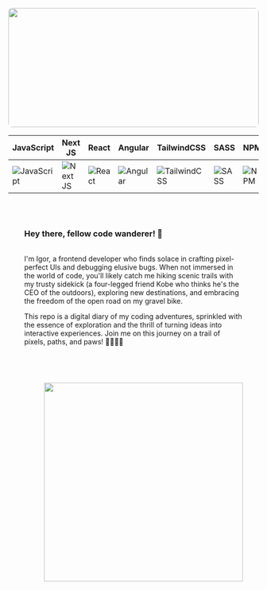 <a href="URL_REDIRECT" target="blank"><img style="width: 100%; height: 15rem; background-image: cover; border-radius: 8px;" src="https://images.unsplash.com/photo-1704520355609-c62b0c4010df?q=80&w=2832&auto=format&fit=crop&ixlib=rb-4.0.3&ixid=M3wxMjA3fDB8MHxwaG90by1wYWdlfHx8fGVufDB8fHx8fA%3D%3D" height="100" /></a>

<div>

| JavaScript                                                                                                                   | Next JS                                                                                              | React                                                                                                         | Angular                                                                                                         | TailwindCSS                                                                                                                  | SASS                                                                                                 | NPM                                                                                                 |
| ---------------------------------------------------------------------------------------------------------------------------- | ---------------------------------------------------------------------------------------------------- | ------------------------------------------------------------------------------------------------------------- | --------------------------------------------------------------------------------------------------------------- | ---------------------------------------------------------------------------------------------------------------------------- | ---------------------------------------------------------------------------------------------------- | --------------------------------------------------------------------------------------------------- |
| ![JavaScript](https://img.shields.io/badge/javascript-%23323330.svg?style=for-the-badge&logo=javascript&logoColor=%23F7DF1E) | ![Next JS](https://img.shields.io/badge/Next-black?style=for-the-badge&logo=next.js&logoColor=white) | ![React](https://img.shields.io/badge/react-%2320232a.svg?style=for-the-badge&logo=react&logoColor=%2361DAFB) | ![Angular](https://img.shields.io/badge/angular-%23DD0031.svg?style=for-the-badge&logo=angular&logoColor=white) | ![TailwindCSS](https://img.shields.io/badge/tailwindcss-%2338B2AC.svg?style=for-the-badge&logo=tailwind-css&logoColor=white) | ![SASS](https://img.shields.io/badge/SASS-hotpink.svg?style=for-the-badge&logo=SASS&logoColor=white) | ![NPM](https://img.shields.io/badge/NPM-%23CB3837.svg?style=for-the-badge&logo=npm&logoColor=white) |

</div>

<div style="padding: 2rem; display:flex; flex-direction: column; gap: 1rem">

### Hey there, fellow code wanderer! 👋

<div> I'm Igor, a frontend developer who finds solace in crafting pixel-perfect UIs and debugging elusive bugs. When not immersed in the world of code, you'll likely catch me hiking scenic trails with my trusty sidekick (a four-legged friend Kobe who thinks he's the CEO of the outdoors), exploring new destinations, and embracing the freedom of the open road on my gravel bike.

This repo is a digital diary of my coding adventures, sprinkled with the essence of exploration and the thrill of turning ideas into interactive experiences. Join me on this journey on a trail of pixels, paths, and paws! 🚴‍♂️🌲🐾</div>

<div style="display: flex; flex-direction: row-reverse">
<img src="https://github-readme-stats.vercel.app/api?username=idzimbeg&show_icons=true&theme=tokyonight" width="400">
</div>
</div>
